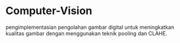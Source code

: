 # Computer-Vision
pengimplementasian pengolahan gambar digital untuk meningkatkan kualitas gambar dengan menggunakan teknik pooling dan CLAHE.
